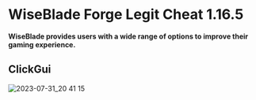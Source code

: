 # WiseBlade Forge Legit Cheat 1.16.5

__WiseBlade provides users with a wide range of options to improve their gaming experience.__

## ClickGui

![2023-07-31_20 41 15](https://github.com/Isswmq/WiseBladeHack/assets/106331784/9762992e-379c-4595-9d5d-2c16fc7a1438)
